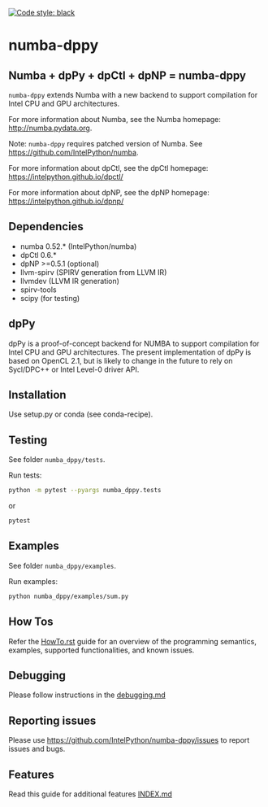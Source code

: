 [![Code style: black](https://img.shields.io/badge/code%20style-black-000000.svg)](https://github.com/psf/black)

# numba-dppy

## Numba + dpPy + dpCtl + dpNP = numba-dppy

`numba-dppy` extends Numba with a new backend to support compilation
for Intel CPU and GPU architectures.

For more information about Numba, see the Numba homepage:
http://numba.pydata.org.

Note: `numba-dppy` requires patched version of Numba.
See https://github.com/IntelPython/numba.

For more information about dpCtl, see the dpCtl homepage:
https://intelpython.github.io/dpctl/

For more information about dpNP, see the dpNP homepage:
https://intelpython.github.io/dpnp/

## Dependencies

* numba 0.52.* (IntelPython/numba)
* dpCtl 0.6.*
* dpNP >=0.5.1 (optional)
* llvm-spirv (SPIRV generation from LLVM IR)
* llvmdev (LLVM IR generation)
* spirv-tools
* scipy (for testing)

## dpPy

dpPy is a proof-of-concept backend for NUMBA to support compilation for
Intel CPU and GPU architectures.
The present implementation of dpPy is based on OpenCL 2.1, but is likely
to change in the future to rely on Sycl/DPC++ or Intel Level-0 driver API.

## Installation

Use setup.py or conda (see conda-recipe).

## Testing

See folder `numba_dppy/tests`.

Run tests:
```bash
python -m pytest --pyargs numba_dppy.tests
```
or
```bash
pytest
```

## Examples

See folder `numba_dppy/examples`.

Run examples:
```bash
python numba_dppy/examples/sum.py
```

## How Tos

Refer the [HowTo.rst](docs/HowTo.rst) guide for an overview of the programming semantics,
examples, supported functionalities, and known issues.

## Debugging

Please follow instructions in the [debugging.md](docs/dppy/debugging.md)

## Reporting issues

Please use https://github.com/IntelPython/numba-dppy/issues to report issues and bugs.

## Features

Read this guide for additional features [INDEX.md](docs/INDEX.md)
